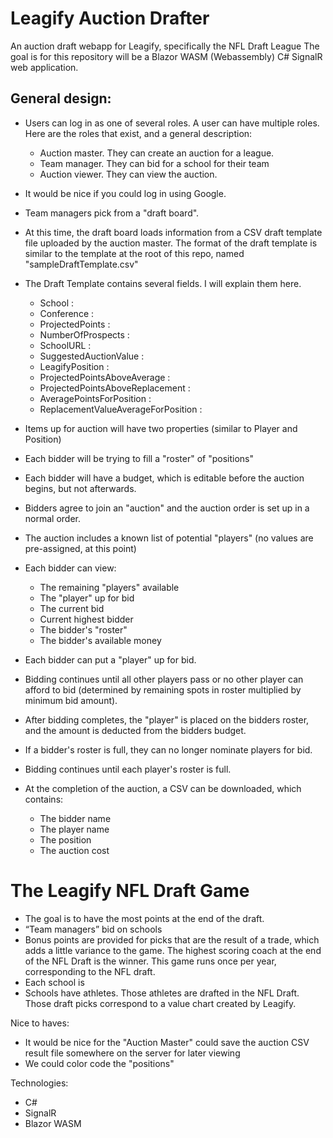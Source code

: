 # Leagify Auction Drafter
An auction draft webapp for Leagify, specifically the NFL Draft League
The goal is for this repository will be a Blazor WASM (Webassembly) C# SignalR web application.





## General design:
+ Users can log in as one of several roles. A user can have multiple roles. Here are the roles that exist, and a general description:
  - Auction master. They can create an auction for a league.
  - Team manager. They can bid for a school for their team
  - Auction viewer. They can view the auction.
+ It would be nice if you could log in using Google.

+ Team managers pick from a "draft board".
+ At this time, the draft board loads information from a CSV draft template file uploaded by the auction master.  The format of the draft template is similar to the template at the root of this repo, named "sampleDraftTemplate.csv"
+ The Draft Template contains several fields. I will explain them here.
  - School : 
  - Conference : 
  - ProjectedPoints : 
  - NumberOfProspects : 
  - SchoolURL : 
  - SuggestedAuctionValue :
  - LeagifyPosition :
  - ProjectedPointsAboveAverage : 
  - ProjectedPointsAboveReplacement :
  - AveragePointsForPosition :
  - ReplacementValueAverageForPosition :
+ Items up for auction will have two properties (similar to Player and Position)
+ Each bidder will be trying to fill a "roster" of "positions"
+ Each bidder will have a budget, which is editable before the auction begins, but not afterwards.
+ Bidders agree to join an "auction" and the auction order is set up in a normal order.
+ The auction includes a known list of potential "players" (no values are pre-assigned, at this point)
+ Each bidder can view:
  - The remaining "players" available
  - The "player" up for bid
  - The current bid
  - Current highest bidder
  - The bidder's "roster"
  - The bidder's available money
+ Each bidder can put a "player" up for bid.
+ Bidding continues until all other players pass or no other player can afford to bid (determined by remaining spots in roster multiplied by minimum bid amount).
+ After bidding completes, the "player" is placed on the bidders roster, and the amount is deducted from the bidders budget.
+ If a bidder's roster is full, they can no longer nominate players for bid.
+ Bidding continues until each player's roster is full.
+ At the completion of the auction, a CSV can be downloaded, which contains:
  - The bidder name
  - The player name
  - The position
  - The auction cost

# The Leagify NFL Draft Game
+ The goal is to have the most points at the end of the draft.
+ “Team managers” bid on schools 
+ Bonus points are provided for picks that are the result of a trade, which adds a little variance to the game. The highest scoring coach at the end of the NFL Draft is the winner. This game runs once per year, corresponding to the NFL draft.
+ Each school is
+ Schools have athletes. Those athletes are drafted in the NFL Draft. Those draft picks correspond to a value chart created by Leagify.


Nice to haves:

+ It would be nice for the "Auction Master" could save the auction CSV result file somewhere on the server for later viewing
+ We could color code the "positions"

Technologies:
+ C#
+ SignalR
+ Blazor WASM

